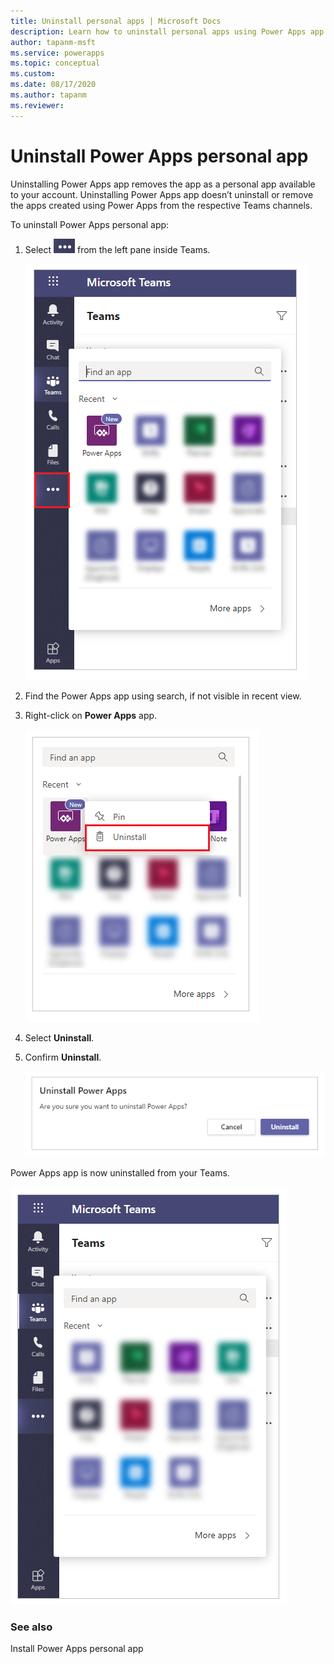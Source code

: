 ```yaml
---
title: Uninstall personal apps | Microsoft Docs
description: Learn how to uninstall personal apps using Power Apps app from Teams.
author: tapanm-msft
ms.service: powerapps
ms.topic: conceptual
ms.custom: 
ms.date: 08/17/2020
ms.author: tapanm
ms.reviewer: 
---
```


# Uninstall Power Apps personal app

Uninstalling Power Apps app removes the app as a personal app available to your account. Uninstalling Power Apps app doesn’t uninstall or remove the apps created using Power Apps from the respective Teams channels.

To uninstall Power Apps personal app:

1. Select ![Uninstall-three-dots-icon](media/uninstall-three-dots-icon.png)
from the left pane inside Teams.

    ![Uninstall-find-apps](media/uninstall-find-apps.png  "Uninstall-find-apps")

2. Find the Power Apps app using search, if not visible in recent view.

3. Right-click on **Power Apps** app.

    ![Uninstall-right-click-on-app](media/uninstall-right-click-on-app.png)

4. Select **Uninstall**.

5. Confirm **Uninstall**.

    ![Uninstall-confirm](media/uninstall-confirm.png)

Power Apps app is now uninstalled from your Teams.

![uninstall-removed-from-list](media/uninstall-removed-from-list.png)

### See also

Install Power Apps personal app <!--- Add link to install app article/section -->
